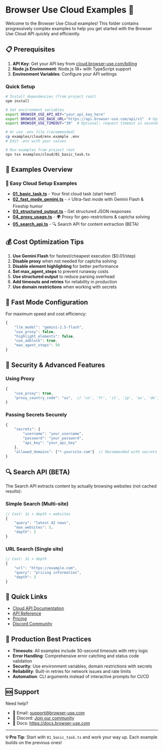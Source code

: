# Browser Use Cloud Examples 🚀

Welcome to the Browser Use Cloud examples! This folder contains progressively complex examples to help you get started with the Browser Use Cloud API quickly and efficiently.

## 📋 Prerequisites

1. **API Key**: Get your API key from [cloud.browser-use.com/billing](https://cloud.browser-use.com/billing)
2. **Node.js Environment**: Node.js 18+ with TypeScript support
3. **Environment Variables**: Configure your API settings

### Quick Setup

```bash
# Install dependencies (from project root)
npm install

# Set environment variables
export BROWSER_USE_API_KEY="your_api_key_here"
export BROWSER_USE_BASE_URL="https://api.browser-use.com/api/v1"  # Optional
export BROWSER_USE_TIMEOUT="30"  # Optional: request timeout in seconds

# Or use .env file (recommended)
cp examples/cloud/env.example .env
# Edit .env with your values

# Run examples from project root
npx tsx examples/cloud/01_basic_task.ts
```

## 🎯 Examples Overview

### 🚀 Easy Cloud Setup Examples

- **[01_basic_task.ts](./01_basic_task.ts)** - Your first cloud task (start here!)
- **[02_fast_mode_gemini.ts](./02_fast_mode_gemini.ts)** - ⚡ Ultra-fast mode with Gemini Flash & Fireship humor
- **[03_structured_output.ts](./03_structured_output.ts)** - Get structured JSON responses
- **[04_proxy_usage.ts](./04_proxy_usage.ts)** - 🌍 Proxy for geo-restrictions & captcha solving
- **[05_search_api.ts](./05_search_api.ts)** - 🔍 Search API for content extraction (BETA)

## 💰 Cost Optimization Tips

1. **Use Gemini Flash** for fastest/cheapest execution ($0.01/step)
2. **Disable proxy** when not needed for captcha solving
3. **Disable element highlighting** for better performance
4. **Set max_agent_steps** to prevent runaway costs
5. **Use structured output** to reduce parsing overhead
6. **Add timeouts and retries** for reliability in production
7. **Use domain restrictions** when working with secrets

## 🎨 Fast Mode Configuration

For maximum speed and cost efficiency:

```typescript
{
    "llm_model": "gemini-2.5-flash",
    "use_proxy": false,
    "highlight_elements": false,
    "use_adblock": true,
    "max_agent_steps": 50
}
```

## 🔐 Security & Advanced Features

### Using Proxy
```typescript
{
    "use_proxy": true,
    "proxy_country_code": "us",  // 'us', 'fr', 'it', 'jp', 'au', 'de', 'fi', 'ca'
}
```

### Passing Secrets Securely
```typescript
{
    "secrets": {
        "username": "your_username",
        "password": "your_password",
        "api_key": "your_api_key"
    },
    "allowed_domains": ["*.yoursite.com"]  // Recommended with secrets
}
```

## 🔍 Search API (BETA)

The Search API extracts content by actually browsing websites (not cached results):

### Simple Search (Multi-site)
```typescript
// Cost: 1¢ × depth × websites
{
    "query": "latest AI news",
    "max_websites": 5,
    "depth": 2
}
```

### URL Search (Single site)
```typescript
// Cost: 1¢ × depth  
{
    "url": "https://example.com",
    "query": "pricing information",
    "depth": 3
}
```

## 🔗 Quick Links

- [Cloud API Documentation](https://docs.browser-use.com/cloud)
- [API Reference](https://docs.browser-use.com/api-reference)
- [Pricing](https://cloud.browser-use.com/billing)
- [Discord Community](https://link.browser-use.com/discord)

## 🔧 Production Best Practices

- **Timeouts**: All examples include 30-second timeouts with retry logic
- **Error Handling**: Comprehensive error catching and status code validation
- **Security**: Use environment variables, domain restrictions with secrets
- **Reliability**: Built-in retries for network issues and rate limits
- **Automation**: CLI arguments instead of interactive prompts for CI/CD

## 🆘 Support

Need help?

- 📧 Email: support@browser-use.com
- 💬 Discord: [Join our community](https://link.browser-use.com/discord)
- 📖 Docs: <https://docs.browser-use.com>

---

**💡 Pro Tip**: Start with `01_basic_task.ts` and work your way up. Each example builds on the previous ones!